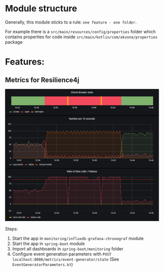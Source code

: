 # Module structure

Generally, this module sticks to a rule: `one feature - one folder`.

For example there is a `src/main/resources/config/properties` folder which contains properties for code
inside `src/main/kotlin/com/akvone/properties` package 

# Features:
## Metrics for Resilience4j

![Resilience4j dashboard](docs/resilience4j-dashboard.png)

Steps:
1. Start the app in `monitoring/influxdb-grafana-chronograf` module
1. Start the app in `spring-boot` module
1. Import all dashboards in `spring-boot/monitoring` folder 
1. Configure event generation parameters with `POST localhost:8080/metrics/event-generator/state` (See `EventGeneratorParameters.kt`)